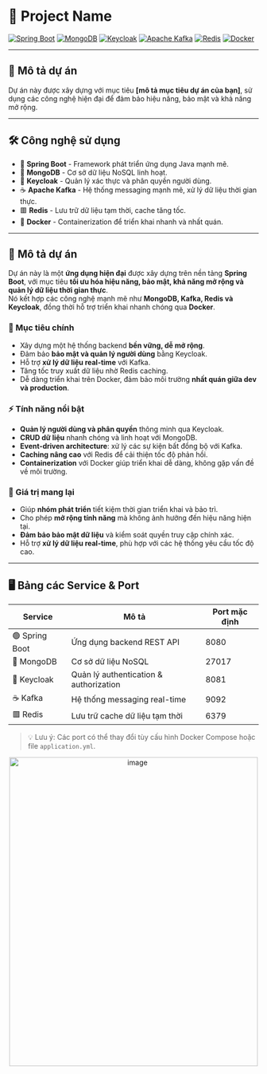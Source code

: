 # 🚀 Project Name

[![Spring Boot](https://img.shields.io/badge/Spring%20Boot-6DB33F?style=flat&logo=spring&logoColor=white)](https://spring.io/projects/spring-boot)
[![MongoDB](https://img.shields.io/badge/MongoDB-47A248?style=flat&logo=mongodb&logoColor=white)](https://www.mongodb.com/)
[![Keycloak](https://img.shields.io/badge/Keycloak-CC2927?style=flat&logo=keycloak&logoColor=white)](https://www.keycloak.org/)
[![Apache Kafka](https://img.shields.io/badge/Kafka-231F20?style=flat&logo=apachekafka&logoColor=white)](https://kafka.apache.org/)
[![Redis](https://img.shields.io/badge/Redis-DC382D?style=flat&logo=redis&logoColor=white)](https://redis.io/)
[![Docker](https://img.shields.io/badge/Docker-2496ED?style=flat&logo=docker&logoColor=white)](https://www.docker.com/)

---

## 📝 Mô tả dự án
Dự án này được xây dựng với mục tiêu **[mô tả mục tiêu dự án của bạn]**, sử dụng các công nghệ hiện đại để đảm bảo hiệu năng, bảo mật và khả năng mở rộng.

---

## 🛠 Công nghệ sử dụng
- 🌱 **Spring Boot** - Framework phát triển ứng dụng Java mạnh mẽ.
- 🍃 **MongoDB** - Cơ sở dữ liệu NoSQL linh hoạt.
- 🔑 **Keycloak** - Quản lý xác thực và phân quyền người dùng.
- ☕ **Apache Kafka** - Hệ thống messaging mạnh mẽ, xử lý dữ liệu thời gian thực.
- 🟥 **Redis** - Lưu trữ dữ liệu tạm thời, cache tăng tốc.
- 🐳 **Docker** - Containerization để triển khai nhanh và nhất quán.

---

## 📝 Mô tả dự án
Dự án này là một **ứng dụng hiện đại** được xây dựng trên nền tảng **Spring Boot**, với mục tiêu **tối ưu hóa hiệu năng, bảo mật, khả năng mở rộng và quản lý dữ liệu thời gian thực**.  
Nó kết hợp các công nghệ mạnh mẽ như **MongoDB, Kafka, Redis và Keycloak**, đồng thời hỗ trợ triển khai nhanh chóng qua **Docker**.

### 🎯 Mục tiêu chính
- Xây dựng một hệ thống backend **bền vững, dễ mở rộng**.
- Đảm bảo **bảo mật và quản lý người dùng** bằng Keycloak.
- Hỗ trợ **xử lý dữ liệu real-time** với Kafka.
- Tăng tốc truy xuất dữ liệu nhờ Redis caching.
- Dễ dàng triển khai trên Docker, đảm bảo môi trường **nhất quán giữa dev và production**.

### ⚡ Tính năng nổi bật
- **Quản lý người dùng và phân quyền** thông minh qua Keycloak.
- **CRUD dữ liệu** nhanh chóng và linh hoạt với MongoDB.
- **Event-driven architecture**: xử lý các sự kiện bất đồng bộ với Kafka.
- **Caching nâng cao** với Redis để cải thiện tốc độ phản hồi.
- **Containerization** với Docker giúp triển khai dễ dàng, không gặp vấn đề về môi trường.

### 🌟 Giá trị mang lại
- Giúp **nhóm phát triển** tiết kiệm thời gian triển khai và bảo trì.
- Cho phép **mở rộng tính năng** mà không ảnh hưởng đến hiệu năng hiện tại.
- **Đảm bảo bảo mật dữ liệu** và kiểm soát quyền truy cập chính xác.
- Hỗ trợ **xử lý dữ liệu real-time**, phù hợp với các hệ thống yêu cầu tốc độ cao.

---
## 🖥️ Bảng các Service & Port

| Service        | Mô tả                                         | Port mặc định |
|----------------|-----------------------------------------------|---------------|
| 🟢 Spring Boot | Ứng dụng backend REST API                     | 8080          |
| 🍃 MongoDB     | Cơ sở dữ liệu NoSQL                           | 27017         |
| 🔑 Keycloak    | Quản lý authentication & authorization       | 8081   |
| ☕ Kafka       | Hệ thống messaging real-time                  | 9092          |
| 🟥 Redis       | Lưu trữ cache dữ liệu tạm thời                | 6379          |


> 💡 Lưu ý: Các port có thể thay đổi tùy cấu hình Docker Compose hoặc file `application.yml`.


<p align="center">
  <img width="500" height="620" alt="image" src="https://github.com/user-attachments/assets/252d315a-8ec2-418a-9e95-645ce192d10c" />
</p>
